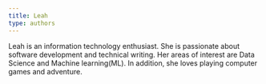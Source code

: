 ```yaml
---
title: Leah
type: authors
---
```

Leah is an information technology enthusiast. She is passionate about software development and technical writing. Her areas of interest are Data Science and Machine learning(ML). In addition, she loves playing computer games and adventure.
